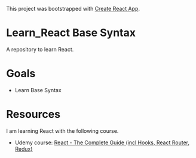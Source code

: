 This project was bootstrapped with [Create React App](https://github.com/facebookincubator/create-react-app).


# Learn_React Base Syntax
A repository to learn React.

# Goals
- Learn Base Syntax

# Resources
I am learning React with the following course.
- Udemy course: [React - The Complete Guide (incl Hooks, React Router, Redux)
](https://www.udemy.com/course/react-the-complete-guide-incl-redux/)
